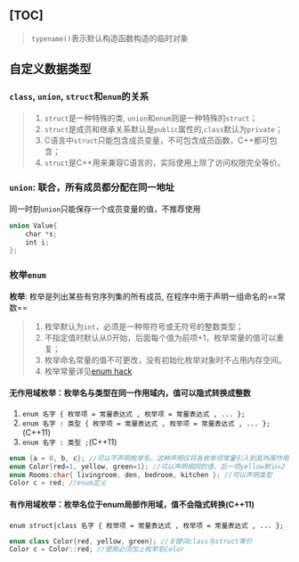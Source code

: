 [TOC]
---
> `typename()`表示默认构造函数构造的临时对象


## 自定义数据类型
### `class`, `union`, `struct`和`enum`的关系
> 1. `struct`是一种特殊的类, `union`和`enum`则是一种特殊的`struct`；
> 2. `struct`是成员和继承关系默认是`public`属性的,`class`默认为`private`；
> 3. C语言中`struct`只能包含成员变量，不可包含成员函数，C++都可包含；
> 4. `struct`是C++用来兼容C语言的，实际使用上除了访问权限完全等价。

### `union`: 联合，所有成员都分配在同一地址
同一时刻`union`只能保存一个成员变量的值，不推荐使用
```cpp
union Value{
    char *s;
    int i;
};
```

### 枚举`enum`
**枚举**: 枚举是列出某些有穷序列集的所有成员, 在程序中用于声明一组命名的==常数==

> 1. 枚举默认为`int`，必须是一种带符号或无符号的整数类型；
> 2. 不指定值时默认从0开始，后面每个值为前项+1，枚举常量的值可以重复；
> 3. 枚举命名常量的值不可更改，没有初始化枚举对象时不占用内存空间。
> 4. 枚举常量详见[enum hack](..\1.如何运行一个C++程序\2.编译预处理.md)

#### 无作用域枚举：枚举名与类型在同一作用域内，值可以隐式转换成整数
1. `enum 名字 { 枚举项 = 常量表达式 , 枚举项 = 常量表达式 , ... };`
2. `enum 名字 : 类型 { 枚举项 = 常量表达式 , 枚举项 = 常量表达式 , ... };`(C++11)
3. `enum 名字 : 类型 ;`(C++11)
    
```cpp
enum {a = 0, b, c}; //可以不声明枚举名，这种声明仅将各枚举项常量引入到其外围作用域中
enum Color{red=1, yellow, green=1}; //可以声明相同的值，后一项yellow默认=2
enum Rooms:char{ livingroom, den, bedroom, kitchen }; //可以声明类型
Color c = red; //enum定义
```    
#### 有作用域枚举：枚举名位于enum局部作用域，值不会隐式转换(C++11)
`enum struct|class 名字 { 枚举项 = 常量表达式 , 枚举项 = 常量表达式 , ... };`
```cpp
enum class Color{red, yellow, green}; //关键词class与struct等价
Color c = Color::red; //使用必须加上枚举名Color
```